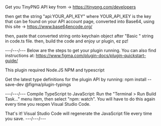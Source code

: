 Get you TinyPNG API key from -> https://tinypng.com/developers

then get the string "api:YOUR_API_KEY" where YOUR_API_KEY is the key that can be found on your API account page,
converted into Base64, using this site -> https://www.base64encode.org/

then, paste that converted string onto keychain object after "Basic " string in code.ts file.
then, build the code and enjoy ur plugin, ez pz!

---/---/---
Below are the steps to get your plugin running. You can also find instructions at:
https://www.figma.com/plugin-docs/plugin-quickstart-guide/

This plugin required Node.JS NPM and typescript

Get the latest type definitions for the plugin API by running:
npm install --save-dev @figma/plugin-typings


---/---/---
Compile TypeScript to JavaScript: Run the "Terminal > Run Build Task..." menu item,
then select "npm: watch". You will have to do this again every time
you reopen Visual Studio Code.

That's it! Visual Studio Code will regenerate the JavaScript file every time you save.
---/---/---
